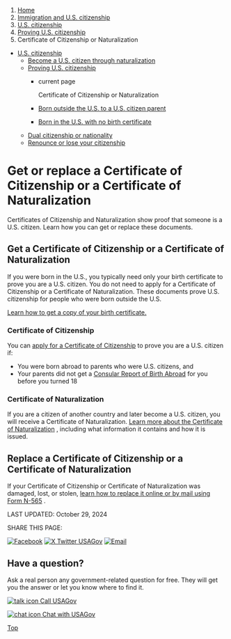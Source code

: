 1. [Home](/)
2. [Immigration and U.S. citizenship](/immigration-and-citizenship)
3. [U.S. citizenship](/become-us-citizen)
4. [Proving U.S. citizenship](/prove-us-citizenship)
5. Certificate of Citizenship or Naturalization

* [U.S. citizenship](/become-us-citizen)
  + [Become a U.S. citizen through naturalization](/naturalization)
  + [Proving U.S. citizenship](/prove-us-citizenship)
    - current page

      Certificate of Citizenship or Naturalization
    - [Born outside the U.S. to a U.S. citizen parent](/citizenship-to-us-parent)
    - [Born in the U.S. with no birth certificate](/citizenship-no-birth-certificate)
  + [Dual citizenship or nationality](/dual-citizenship)
  + [Renounce or lose your citizenship](/renounce-lose-citizenship)

Get or replace a Certificate of Citizenship or a Certificate of Naturalization
==============================================================================

Certificates of Citizenship and Naturalization show proof that someone is a U.S. citizen. Learn how you can get or replace these documents.

**Get a Certificate of Citizenship or a Certificate of Naturalization**
-----------------------------------------------------------------------

If you were born in the U.S., you typically need only your birth certificate to prove you are a U.S. citizen. You do not need to apply for a Certificate of Citizenship or a Certificate of Naturalization. These documents prove U.S. citizenship for people who were born outside the U.S.

[Learn how to get a copy of your birth certificate.](/birth-certificate)

### Certificate of Citizenship

You can
[apply for a Certificate of Citizenship](https://www.uscis.gov/n-600)
to prove you are a U.S. citizen if:

* You were born abroad to parents who were U.S. citizens, and
* Your parents did not get a
  [Consular Report of Birth Abroad](https://travel.state.gov/content/travel/en/international-travel/while-abroad/birth-abroad.html)
  for you before you turned 18

### Certificate of Naturalization

If you are a citizen of another country and later become a U.S. citizen, you will receive a Certificate of Naturalization.
[Learn more about the Certificate of Naturalization](https://www.uscis.gov/policy-manual/volume-12-part-k-chapter-3)
, including what information it contains and how it is issued.

**Replace a Certificate of Citizenship or a Certificate of Naturalization**
---------------------------------------------------------------------------

If your Certificate of Citizenship or Certificate of Naturalization was damaged, lost, or stolen,
[learn how to replace it online or by mail using Form N-565](https://www.uscis.gov/n-565)
.

LAST UPDATED:
October 29, 2024

SHARE THIS PAGE:

[![Facebook](/themes/custom/usagov/images/social-media-icons/Facebook_Icon.svg)](https://www.facebook.com/sharer/sharer.php?u=https://www.usa.gov/certificate-citizenship-naturalization&v=3)
[![X Twitter USAGov](/themes/custom/usagov/images/social-media-icons/X_Twitter_Icon.svg?version=2)](https://twitter.com/intent/tweet?source=webclient&text=https://www.usa.gov/certificate-citizenship-naturalization)
[![Email](/themes/custom/usagov/images/social-media-icons/Email_Icon.svg?version=2)](mailto:?subject=https://www.usa.gov/certificate-citizenship-naturalization)

Have a question?
----------------

Ask a real person any government-related question for free. They will get you the answer or let you know where to find it.

[![talk icon](/themes/custom/usagov/images/ICONS_talk.png)
Call USAGov](/phone)

[![chat icon](/themes/custom/usagov/images/ICONS_chat.png)
Chat with USAGov](/chat)

[Top](#main-content)